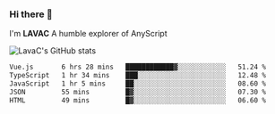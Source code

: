 ### Hi there 👋
I'm **LAVAC**
A humble explorer of AnyScript

![LavaC's GitHub stats](https://github-readme-stats.vercel.app/api?username=LavaCxx&show_icons=true&theme=synthwave)

<!--START_SECTION:waka-->

```txt
Vue.js       6 hrs 28 mins   ████████████▓░░░░░░░░░░░░   51.24 %
TypeScript   1 hr 34 mins    ███░░░░░░░░░░░░░░░░░░░░░░   12.48 %
JavaScript   1 hr 5 mins     ██░░░░░░░░░░░░░░░░░░░░░░░   08.60 %
JSON         55 mins         █▓░░░░░░░░░░░░░░░░░░░░░░░   07.30 %
HTML         49 mins         █▓░░░░░░░░░░░░░░░░░░░░░░░   06.60 %
```

<!--END_SECTION:waka-->
